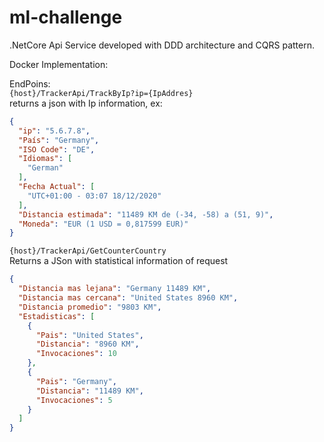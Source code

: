 # ml-challenge
.NetCore Api Service developed with DDD architecture and CQRS pattern.

Docker Implementation:

EndPoins:  
```{host}/TrackerApi/TrackByIp?ip={IpAddres}```  
returns a json with Ip information, ex:
```json
{
  "ip": "5.6.7.8",
  "País": "Germany",
  "ISO Code": "DE",
  "Idiomas": [
	"German"
  ],
  "Fecha Actual": [
	"UTC+01:00 - 03:07 18/12/2020"
  ],
  "Distancia estimada": "11489 KM de (-34, -58) a (51, 9)",
  "Moneda": "EUR (1 USD = 0,817599 EUR)"
}
```
```{host}/TrackerApi/GetCounterCountry```  
Returns a JSon with statistical information of request  
```json
{
  "Distancia mas lejana": "Germany 11489 KM",
  "Distancia mas cercana": "United States 8960 KM",
  "Distancia promedio": "9803 KM",
  "Estadisticas": [
	{
	  "Pais": "United States",
	  "Distancia": "8960 KM",
	  "Invocaciones": 10
	},
	{
	  "Pais": "Germany",
	  "Distancia": "11489 KM",
	  "Invocaciones": 5
	}
  ]
}
```
